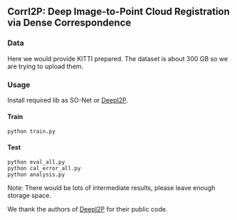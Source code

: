 ## CorrI2P: Deep Image-to-Point Cloud Registration via Dense Correspondence

### Data  
Here we would provide KITTI prepared.
The dataset is about 300 GB so we are trying to upload them.

### Usage
Install required lib as SO-Net or [DeepI2P](https://github.com/lijx10/DeepI2P/tree/main/models/index_max_ext).
#### Train
```
python train.py
```
#### Test
```
python eval_all.py
python cal_error_all.py
python analysis.py
```
Note: There would be lots of intermediate results, please leave enough storage space.  
  
We thank the authors of [DeepI2P](https://github.com/lijx10/DeepI2P) for their public code.
